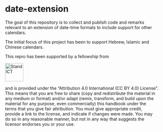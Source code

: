 # date-extension

The goal of this repository is to collect and publish code and remarks
relevant to an extension of date-time formats to include support for
other calendars.

The initial focus of this project has been to support Hebrew, Islamic and
Chinese calendars.


This repro has been supported by a fellowship from

[<IMG HEIGHT="60" SRC="https://2020.standict.eu/sites/all/themes/dotte/logo.png" ALT="StandICT">](http://standict.eu/)

 and is provided under the  “Attribution 4.0 International (CC BY 4.0) License”. This means that you are free to share (copy and redistribute the material in any medium or format) and/or adapt (remix, transform, and build upon the material for any purpose, even commercially) this handbook under the terms that you give fair attribution.  You must give appropriate credit, provide a link to the  license, and indicate if changes were made. You may do so in any reasonable manner, but not in any way that suggests the licensor endorses you or your use. 
